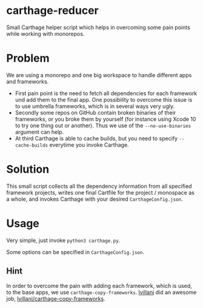 # carthage-reducer

Small Carthage helper script which helps in overcoming some pain points while working with monorepos.

# Problem

We are using a monorepo and one big workspace to handle different apps and frameworks.

- First pain point is the need to fetch all dependencies for each framework und add them to the final app. One possibility to overcome this issue is to use umbrella frameworks, which is in several ways very ugly.
- Secondly some repos on GitHub contain broken binaries of their frameworks, or you broke them by yourself (for instance using Xcode 10 to try one thing out or another). Thus we use of the `--no-use-binaries` argument can help.
- At third Carthage is able to cache builds, but you need to specify `--cache-builds` everytime you invoke Carthage.

# Solution

This small script collects all the dependency information from all specified framework projects, writes one final Cartfile for the project / monospace as a whole, and invokes Carthage with your desired `CarthageConfig.json`.

# Usage

Very simple, just invoke `python3 carthage.py`.

Some options can be specified in `CarthageConfig.json`.

## Hint

In order to overcome the pain with adding each framework, which is used, to the base apps, we use `carthage-copy-frameworks`. [lvillani](https://github.com/lvillani) did an awesome job, [lvillani/carthage-copy-frameworks](https://github.com/lvillani/carthage-copy-frameworks).
